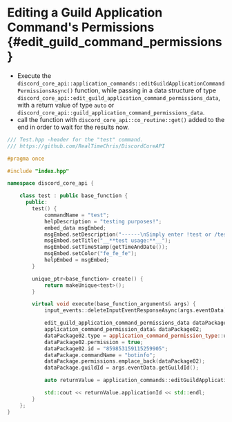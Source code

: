 Editing a Guild Application Command's Permissions {#edit_guild_command_permissions}
============
- Execute the `discord_core_api::application_commands::editGuildApplicationCommandPermissionsAsync()` function, while passing in a data structure of type `discord_core_api::edit_guild_application_command_permissions_data`, with a return value of type `auto` or `discord_core_api::guild_application_command_permissions_data`.
- call the function with `discord_core_api::co_routine::get()` added to the end in order to wait for the results now.

```cpp
/// Test.hpp -header for the "test" command.
/// https://github.com/RealTimeChris/DiscordCoreAPI

#pragma once

#include "index.hpp"

namespace discord_core_api {

	class test : public base_function {
	  public:
		test() {
			commandName = "test";
			helpDescription = "testing purposes!";
			embed_data msgEmbed;
			msgEmbed.setDescription("------\nSimply enter !test or /test!\n------");
			msgEmbed.setTitle("__**test usage:**__");
			msgEmbed.setTimeStamp(getTimeAndDate());
			msgEmbed.setColor("fe_fe_fe");
			helpEmbed = msgEmbed;
		}

		unique_ptr<base_function> create() {
			return makeUnique<test>();
		}

		virtual void execute(base_function_arguments& args) {
			input_events::deleteInputEventResponseAsync(args.eventData).get();

			edit_guild_application_command_permissions_data dataPackage;
			application_command_permission_data& dataPackage02;
			dataPackage02.type = application_command_permission_type::user;
			dataPackage02.permission = true;
			dataPackage02.id = "859853159115259905";
			dataPackage.commandName = "botinfo";
			dataPackage.permissions.emplace_back(dataPackage02);
			dataPackage.guildId = args.eventData.getGuildId();

			auto returnValue = application_commands::editGuildApplicationCommandPermissionsAsync(dataPackage).get();

			std::cout << returnValue.applicationId << std::endl;
		}
	};
}
```